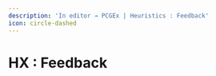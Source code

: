 ```yaml
---
description: 'In editor → PCGEx | Heuristics : Feedback'
icon: circle-dashed
---
```


# HX : Feedback

